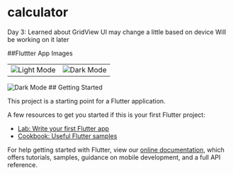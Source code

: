 # calculator

Day 3: Learned about GridView
UI may change a little based on device
Will be working on it later

##Fluttter App Images
<table>
<tr>
<td><img src="images/1.jpg" alt="Light Mode"></td>
<td><img src="images/2.jpg" alt="Dark Mode"></td>
</tr>
</table>

<img src="images/2.jpg" alt="Dark Mode">
## Getting Started

This project is a starting point for a Flutter application.

A few resources to get you started if this is your first Flutter project:

- [Lab: Write your first Flutter app](https://flutter.dev/docs/get-started/codelab)
- [Cookbook: Useful Flutter samples](https://flutter.dev/docs/cookbook)

For help getting started with Flutter, view our
[online documentation](https://flutter.dev/docs), which offers tutorials,
samples, guidance on mobile development, and a full API reference.
